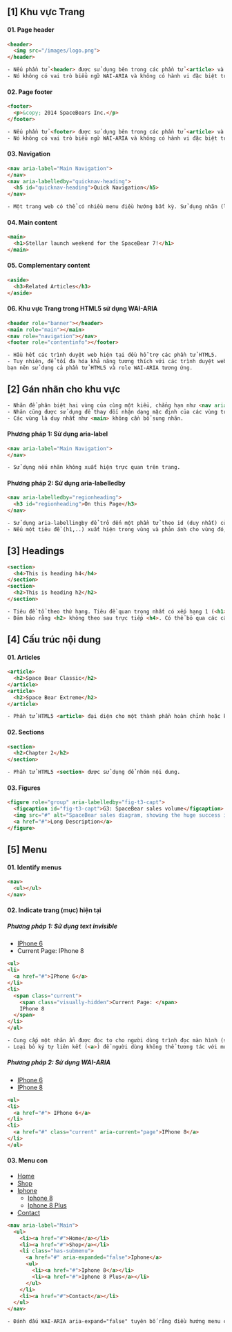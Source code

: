 ## [1] Khu vực Trang

#### 01. Page header
```html
<header>
  <img src="/images/logo.png">
</header>
```
```html
- Nếu phần tử <header> được sử dụng bên trong các phần tử <article> và <section>, thì nó không được liên kết với các phần tử đó.
- Nó không có vai trò biểu ngữ WAI-ARIA và không có hành vi đặc biệt trong các công nghệ hỗ trợ (assistive technologies).
```

#### 02. Page footer
```html
<footer>
  <p>&copy; 2014 SpaceBears Inc.</p>
</footer>
```
```html
- Nếu phần tử <footer> được sử dụng bên trong các phần tử <article> và <section>, thì nó không được liên kết với các phần tử đó.
- Nó không có vai trò biểu ngữ WAI-ARIA và không có hành vi đặc biệt trong các công nghệ hỗ trợ (assistive technologies).
```

#### 03. Navigation

```html
<nav aria-label="Main Navigation">
</nav>
<nav aria-labelledby="quicknav-heading">
  <h5 id="quicknav-heading">Quick Navigation</h5>
</nav>
```
```html
- Một trang web có thể có nhiều menu điều hướng bất kỳ. Sử dụng nhãn (label) để xác định từng menu điều hướng.
```

#### 04. Main content
```html
<main>
  <h1>Stellar launch weekend for the SpaceBear 7!</h1>
</main>
```

#### 05. Complementary content
```html
<aside>
  <h3>Related Articles</h3>
</aside>
```

#### 06. Khu vực Trang trong HTML5 sử dụng WAI-ARIA
```html
<header role="banner"></header>
<main role="main"></main>
<nav role="navigation"></nav>
<footer role="contentinfo"></footer>
```
```html
- Hầu hết các trình duyệt web hiện tại đều hỗ trợ các phần tử HTML5.
- Tuy nhiên, để tối đa hóa khả năng tương thích với các trình duyệt web và công nghệ hỗ trợ (assistive technologies) hỗ trợ WAI-ARIA nhưng chưa hỗ trợ HTML5, 
bạn nên sử dụng cả phần tử HTML5 và role WAI-ARIA tương ứng.
```

## [2] Gán nhãn cho khu vực
```html
- Nhãn để phân biệt hai vùng của cùng một kiểu, chẳng hạn như <nav aria-label="main-navigation"> và <nav aria-label="sub-navigation">.
- Nhãn cũng được sử dụng để thay đổi nhận dạng mặc định của các vùng trang, ví dụ <aside aria-label="advertisement">.
- Các vùng là duy nhất như <main> không cần bổ sung nhãn.
```

#### Phương pháp 1: Sử dụng aria-label
```html
<nav aria-label="Main Navigation">
</nav>
```
```html
- Sử dụng nếu nhãn không xuất hiện trực quan trên trang.
```

#### Phương pháp 2: Sử dụng aria-labelledby
```html
<nav aria-labelledby="regionheading">
  <h3 id="regionheading">On this Page</h3>
</nav>
```
```html
- Sử dụng aria-labellingby để trỏ đến một phần tử theo id (duy nhất) của nó.
- Nếu một tiêu đề (h1,..) xuất hiện trong vùng và phản ánh cho vùng đó, hãy xem xét sử dụng nó làm nhãn:
```

## [3] Headings
```html
<section>
  <h4>This is heading h4</h4>
</section>
<section>
  <h2>This is heading h2</h2>
</section>
```
```html
- Tiêu đề tổ theo thứ hạng. Tiêu đề quan trọng nhất có xếp hạng 1 (<h1>), tiêu đề ít quan trọng nhất có xếp hạng 6 (<h6>).
- Đảm bảo rằng <h2> không theo sau trực tiếp <h4>. Có thể bỏ qua các cấp bậc khi đóng các phần (section), ví dụ: <h2> bắt đầu một phần mới, có thể theo sau <h4> đã được đóng ở phần trước.
```

## [4] Cấu trúc nội dung

#### 01. Articles
```html
<article>
  <h2>Space Bear Classic</h2>
</article>
<article>
  <h2>Space Bear Extreme</h2>
</article>
```
```html
- Phần tử HTML5 <article> đại diện cho một thành phần hoàn chỉnh hoặc khép kín trong một trang web.
```

#### 02. Sections
```html
<section>
  <h2>Chapter 2</h2>
</section>
```
```html
- Phần tử HTML5 <section> được sử dụng để nhóm nội dung.
```

#### 03. Figures
```html
<figure role="group" aria-labelledby="fig-t3-capt">
  <figcaption id="fig-t3-capt">G3: SpaceBear sales volume</figcaption>
  <img src="#" alt="SpaceBear sales diagram, showing the huge success in Q4">
  <a href="#">Long Description</a>
</figure>
```

## [5] Menu

#### 01. Identify menus
```html
<nav>
  <ul></ul>
</nav>
```

#### 02. Indicate trang (mục) hiện tại
##### Phương pháp 1: Sử dụng text invisible 
<ul>
<li>
  <a href="#">IPhone 6</a>
</li>
<li>
  <span class="current">
    <span class="visually-hidden">Current Page: </span>
    IPhone 8
  </span>
</li>
</ul>

```html
<ul>
<li>
  <a href="#">IPhone 6</a>
</li>
<li>
  <span class="current">
    <span class="visually-hidden">Current Page: </span>
    IPhone 8
  </span>
</li>
</ul>
```
```html
- Cung cấp một nhãn ẩn được đọc to cho người dùng trình đọc màn hình (screen readers)
- Loại bỏ ký tự liên kết (<a>) để người dùng không thể tương tác với mục hiện tại.
```

##### Phương pháp 2: Sử dụng WAI-ARIA
<ul>
<li>
  <a href="#"> IPhone 6</a>
</li>
<li>
  <a href="#" class="current" aria-current="page">IPhone 8</a>
</li>
</ul>

```html
<ul>
<li>
  <a href="#"> IPhone 6</a>
</li>
<li>
  <a href="#" class="current" aria-current="page">IPhone 8</a>
</li>
</ul>
```

#### 03. Menu con

<nav aria-label="Main">
  <ul>
    <li><a href="#">Home</a></li>
    <li><a href="#">Shop</a></li>
    <li class="has-submenu">
      <a href="#" aria-expanded="false">Iphone</a>
      <ul>
        <li><a href="#">Iphone 8</a></li>
        <li><a href="#">Iphone 8 Plus</a></li>
      </ul>
    </li>
    <li><a href="#">Contact</a></li>
  </ul>
</nav>

```html
<nav aria-label="Main">
  <ul>
    <li><a href="#">Home</a></li>
    <li><a href="#">Shop</a></li>
    <li class="has-submenu">
      <a href="#" aria-expanded="false">Iphone</a>
      <ul>
        <li><a href="#">Iphone 8</a></li>
        <li><a href="#">Iphone 8 Plus</a></li>
      </ul>
    </li>
    <li><a href="#">Contact</a></li>
  </ul>
</nav>
```

```html
- Đánh dấu WAI-ARIA aria-expand="false" tuyên bố rằng điều hướng menu con hiện bị ẩn (hidden) hoặc đã thu gọn (collapsed).
```

